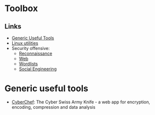 # Toolbox

## Links

- [Generic Useful Tools](https://github.com/MrTriad/Toolbox/#generic-useful-tools)
- [Linux utilities](https://github.com/MrTriad/Toolbox/tree/main/Linux#linux-utilities)
- Security offensive:
	- [Reconnaissance](https://github.com/MrTriad/Toolbox/tree/main/Reconnaissance#reconnaissance-footprinting)
	- [Web](https://github.com/MrTriad/Toolbox/tree/main/Web#web)
	- [Wordlists](https://github.com/MrTriad/Toolbox/tree/main/Wordlists#wordlists)
	- [Social Engineering](https://github.com/MrTriad/Toolbox/tree/main/Social_Engineering#social-engineering)

# Generic useful tools

- [CyberChef](https://gchq.github.io/CyberChef/): The Cyber Swiss Army Knife - a web app for encryption, encoding, compression and data analysis 

